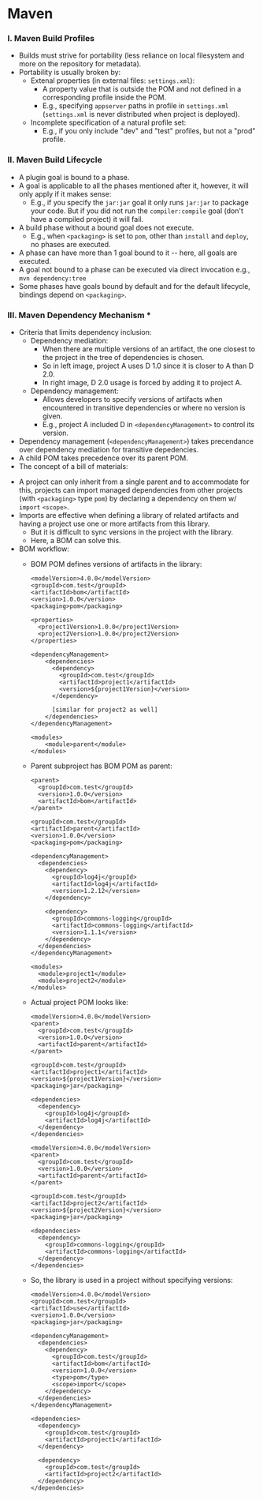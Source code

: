 # Maven
<!-- ### I. Maven  General Knowledge
- `SNAPSHOT` refers to the latest codes along a development branch (unstable code) whereas release (w/o `SNAPSHOT`) is stable.
- If you want to package resources in the JAR file, as long as you follow convention (e.g. `${base_dir}/src/main/resources`) no explicit configuration is needed.
- A resource file may contain info only supplied at build-time.
  - reference the property in a resource file: `${<property_name>}`
  - property can be in POM, settings.xml, etc.
  - To make this possible enable "resource filtering" in POM:
    ```
    <build>
      <resources>
        <resource>
          <directory>src/main/resources</directory>
          <filtering>true</filtering>
    ```
  -  Can also get values from system properties like `java.version` or `user.home`.
  -  Can also get properties specified in command line:
    - in `application.properties` specify `command.line.prop=${command.line.prop}` then on the command line execute `-Dcommand.line.prop=blahblah`.
- Maven natively supports building projects within projects. -->

### I. Maven Build Profiles
- Builds must strive for portability (less reliance on local filesystem and more on the repository for metadata).
- Portability is usually broken by:
  - Extenal properties (in external files: `settings.xml`):
    - A property value that is outside the POM and not defined in a corresponding profile inside the POM.
    - E.g., specifying `appserver` paths in profile in `settings.xml` (`settings.xml` is never distributed when project is deployed).
  - Incomplete specification of a natural profile set:
    - E.g., if you only include "dev" and "test" profiles, but not a "prod" profile.

### II. Maven Build Lifecycle
- A plugin goal is bound to a phase.
- A goal is applicable to all the phases mentioned after it, however, it will only apply if it makes sense:
  - E.g., if you specify the `jar:jar` goal it only runs `jar:jar` to package your code. But if you did not run the `compiler:compile` goal (don't have a compiled project) it will fail. 
- A build phase without a bound goal does not execute.
  - E.g., when `<packaging>` is set to `pom`, other than `install` and `deploy`, no phases are executed.
- A phase can have more than 1 goal bound to it -- here, all goals are executed.
- A goal not bound to a phase can be executed via direct invocation e.g., `mvn dependency:tree`
- Some phases have goals bound by default and for the default lifecycle, bindings depend on `<packaging>`.

### III. Maven Dependency Mechanism *
- Criteria that limits dependency inclusion:
  - Dependency mediation:
    - When there are multiple versions of an artifact, the one closest to the project in the tree of dependencies is chosen.
    - So in left image, project A uses D 1.0 since it is closer to A than D 2.0.
    - In right image, D 2.0 usage is forced by adding it to project A.
  - Dependency management:
    - Allows developers to specify versions of artifacts when encountered in transitive dependencies or where no version is given.
    - E.g., project A included D in `<dependencyManagement>` to control its version.
- Dependency management (`<dependencyManagement>`) takes precendance over dependency mediation for transitive depedencies.
- A child POM takes precedence over its parent POM.
- The concept of a bill of materials:
<!--   - An `import` `<scope>` is only for a dependency of type `pom` in which case the dependency is replaced with the dependencies in the POM's `<dependencyManagement>`. -->
  - A project can only inherit from a single parent and to accommodate for this, projects can import managed dependencies from other projects (with `<packaging>` type `pom`) by declaring a dependency on them w/ `import` `<scope>`.
  - Imports are effective when defining a library of related artifacts and having a project use one or more artifacts from this library.
    - But it is difficult to sync versions in the project with the library.
    - Here, a BOM can solve this.
  - BOM workflow:
    - BOM POM defines versions of artifacts in the library: 
      ```
      <modelVersion>4.0.0</modelVersion>
      <groupId>com.test</groupId>
      <artifactId>bom</artifactId>
      <version>1.0.0</version>
      <packaging>pom</packaging>

      <properties>
        <project1Version>1.0.0</project1Version>
        <project2Version>1.0.0</project2Version>
      </properties>

      <dependencyManagement>
          <dependencies>
            <dependency>
              <groupId>com.test</groupId>
              <artifactId>project1</artifactId>
              <version>${project1Version}</version>
            </dependency>

            [similar for project2 as well]
          </dependencies>        
      </dependencyManagement>

      <modules>
          <module>parent</module>
      </modules>
      ```
    - Parent subproject has BOM POM as parent:
      ```
      <parent>
        <groupId>com.test</groupId>
        <version>1.0.0</version>
        <artifactId>bom</artifactId>
      </parent>
    
      <groupId>com.test</groupId>
      <artifactId>parent</artifactId>
      <version>1.0.0</version>
      <packaging>pom</packaging>
      
      <dependencyManagement>
        <dependencies>
          <dependency>
            <groupId>log4j</groupId>
            <artifactId>log4j</artifactId>
            <version>1.2.12</version>
          </dependency>

          <dependency>
            <groupId>commons-logging</groupId>
            <artifactId>commons-logging</artifactId>
            <version>1.1.1</version>
          </dependency>
        </dependencies>
      </dependencyManagement>

      <modules>
        <module>project1</module>
        <module>project2</module>
      </modules>

      ```
    - Actual project POM looks like:
      ```
      <modelVersion>4.0.0</modelVersion>
      <parent>
        <groupId>com.test</groupId>
        <version>1.0.0</version>
        <artifactId>parent</artifactId>
      </parent>

      <groupId>com.test</groupId>
      <artifactId>project1</artifactId>
      <version>${project1Version}</version>
      <packaging>jar</packaging>
      
      <dependencies>
        <dependency>
          <groupId>log4j</groupId>
          <artifactId>log4j</artifactId>
        </dependency>
      </dependencies>

      ```

      ```
      <modelVersion>4.0.0</modelVersion>
      <parent>
        <groupId>com.test</groupId>
        <version>1.0.0</version>
        <artifactId>parent</artifactId>
      </parent>
  
      <groupId>com.test</groupId>
      <artifactId>project2</artifactId>
      <version>${project2Version}</version>
      <packaging>jar</packaging>
 
      <dependencies>
        <dependency>
          <groupId>commons-logging</groupId>
          <artifactId>commons-logging</artifactId>
        </dependency>
      </dependencies>

      ```
    - So, the library is used in a project without specifying versions:
      ```
      <modelVersion>4.0.0</modelVersion>
      <groupId>com.test</groupId>
      <artifactId>use</artifactId>
      <version>1.0.0</version>
      <packaging>jar</packaging>
      
      <dependencyManagement>
        <dependencies>
          <dependency>
            <groupId>com.test</groupId>
            <artifactId>bom</artifactId>
            <version>1.0.0</version>
            <type>pom</type>
            <scope>import</scope>
          </dependency>
        </dependencies>
      </dependencyManagement>
            
      <dependencies>
        <dependency>
          <groupId>com.test</groupId>
          <artifactId>project1</artifactId>
        </dependency>
         
        <dependency>
          <groupId>com.test</groupId>
          <artifactId>project2</artifactId>
        </dependency>
      </dependencies>

      ```





































